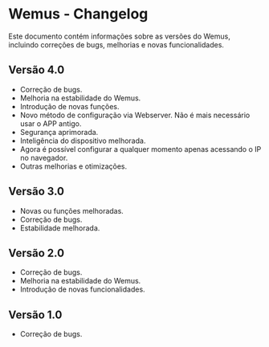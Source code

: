 # Wemus - Changelog

Este documento contém informações sobre as versões do Wemus, incluindo correções de bugs, melhorias e novas funcionalidades.

## Versão 4.0

- Correção de bugs.
- Melhoria na estabilidade do Wemus.
- Introdução de novas funções.
- Novo método de configuração via Webserver. Não é mais necessário usar o APP antigo.
- Segurança aprimorada.
- Inteligência do dispositivo melhorada.
- Agora é possível configurar a qualquer momento apenas acessando o IP no navegador.
- Outras melhorias e otimizações.

## Versão 3.0

- Novas ou funções melhoradas.
- Correção de bugs.
- Estabilidade melhorada.

## Versão 2.0

- Correção de bugs.
- Melhoria na estabilidade do Wemus.
- Introdução de novas funcionalidades.

## Versão 1.0

- Correção de bugs.
